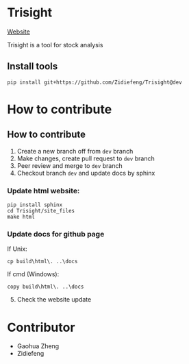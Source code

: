 # Trisight

[Website](https://zidiefeng.github.io/Trisight/)

Trisight is a tool for stock analysis


## Install tools

```
pip install git+https://github.com/Zidiefeng/Trisight@dev
```

# How to contribute

## How to contribute

1. Create a new branch off from `dev` branch
2. Make changes, create pull request to `dev` branch
3. Peer review and merge to `dev` branch
4. Checkout branch `dev` and update docs by sphinx

### Update html website:

```
pip install sphinx
cd Trisight/site_files
make html
```

### Update docs for github page

If Unix:
```
cp build\html\. ..\docs
```

If cmd (Windows):
```
copy build\html\. ..\docs
```

5. Check the website update

# Contributor

- Gaohua Zheng
- Zidiefeng
